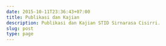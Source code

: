 ```yaml
---
date: 2015-10-11T23:36:43+07:00
title: Publikasi dan Kajian
description: Publikasi dan Kajian STID Sirnarasa Cisirri.
slug: post
type: page
---
```

